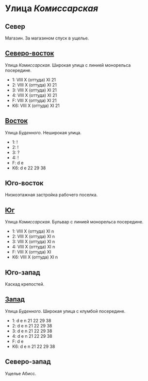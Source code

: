 # Улица *Комиссарская*

## Север

Магазин.
За магазином спуск в ущелье.

## [Северо-восток](./10580040.md)

Улица *Комиссарская*.
Широкая улица с линией монорельса посередине.

* 1:    VIII    X (оттуда)  XI
        21
* 2:    VIII    X (оттуда)  XI
        21
* 3:    VIII    X (оттуда)  XI
        21
* 4:    VIII    X (оттуда)  XI
        21
* F:    VIII    X (оттуда)  XI
        21
* K6:   VIII    X (оттуда)  XI
        21

## [Восток](./10580060.md)

Улица *Буденного*.
Неширокая улица.

* 1:    !
* 2:    !
* 3:    ?
* 4:    !
* F:    d   e
* K6:   d   e
        22  29  38

## Юго-восток

Низкоэтажная застройка рабочего поселка.

## [Юг](./10570065.md)

Улица *Комиссарская*.
Бульвар с линией монорельса посередине.

* 1:    VIII    X (оттуда)  XI
        n
* 2:    VIII    X (оттуда)  XI
        n
* 3:    VIII    X (оттуда)  XI
        n
* 4:    VIII    X (оттуда)  XI
        n
* F:    VIII    X (оттуда)  XI
* K6:   VIII    X (оттуда)  XI
        n

## Юго-запад

Каскад крепостей.

## [Запад](./10545060.md)

Улица *Буденного*.
Широкая улица с клумбой посередине.

* 1:    d   e   n
        21  22  29  38
* 2:    d   e   n
        21  22  29  38
* 3:    d   e   n
        21  22  29  38
* 4:    d   e   n
        21  22  29  38
* F:    d   e
* K6:   d   e   n
        21  22  29  38

## Северо-запад

Ущелье Абисс.

